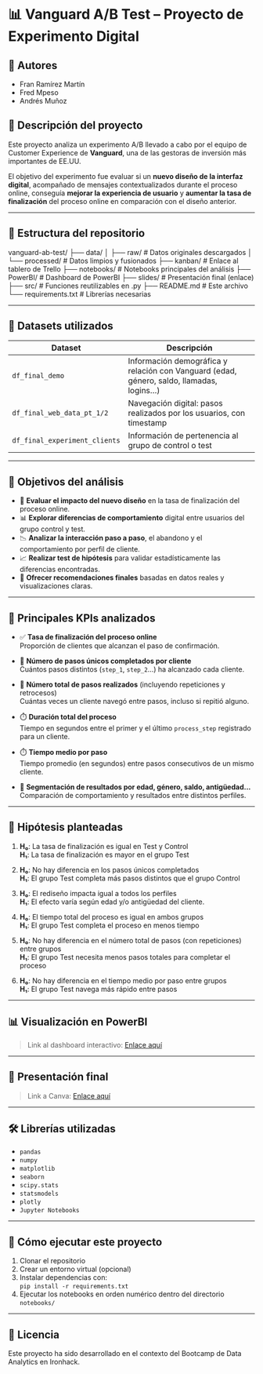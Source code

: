 # 📊 Vanguard A/B Test – Proyecto de Experimento Digital

## 👥 Autores
- Fran Ramírez Martín
- Fred Mpeso
- Andrés Muñoz

## 🧠 Descripción del proyecto

Este proyecto analiza un experimento A/B llevado a cabo por el equipo de Customer Experience de **Vanguard**, una de las gestoras de inversión más importantes de EE.UU.

El objetivo del experimento fue evaluar si un **nuevo diseño de la interfaz digital**, acompañado de mensajes contextualizados durante el proceso online, conseguía **mejorar la experiencia de usuario** y **aumentar la tasa de finalización** del proceso online en comparación con el diseño anterior.

---

## 📁 Estructura del repositorio

vanguard-ab-test/
├── data/
│ ├── raw/ # Datos originales descargados
│ └── processed/ # Datos limpios y fusionados
├── kanban/ # Enlace al tablero de Trello
├── notebooks/ # Notebooks principales del análisis
├── PowerBI/ # Dashboard de PowerBI
├── slides/ # Presentación final (enlace)
├── src/ # Funciones reutilizables en .py
├── README.md # Este archivo
└── requirements.txt # Librerías necesarias


---

## 🧾 Datasets utilizados

| Dataset                       | Descripción |
|-------------------------------|-------------|
| `df_final_demo`               | Información demográfica y relación con Vanguard (edad, género, saldo, llamadas, logins…) |
| `df_final_web_data_pt_1/2`    | Navegación digital: pasos realizados por los usuarios, con timestamp |
| `df_final_experiment_clients` | Información de pertenencia al grupo de control o test |

---

## 🎯 Objetivos del análisis

- 🧪 **Evaluar el impacto del nuevo diseño** en la tasa de finalización del proceso online.
- 📊 **Explorar diferencias de comportamiento** digital entre usuarios del grupo control y test.
- 📉 **Analizar la interacción paso a paso**, el abandono y el comportamiento por perfil de cliente.
- 📈 **Realizar test de hipótesis** para validar estadísticamente las diferencias encontradas.
- 📌 **Ofrecer recomendaciones finales** basadas en datos reales y visualizaciones claras.

---

## 📌 Principales KPIs analizados

- ✅ **Tasa de finalización del proceso online**  
  Proporción de clientes que alcanzan el paso de confirmación.

- 🧭 **Número de pasos únicos completados por cliente**  
  Cuántos pasos distintos (`step_1`, `step_2`…) ha alcanzado cada cliente.

- 🔁 **Número total de pasos realizados** (incluyendo repeticiones y retrocesos)  
  Cuántas veces un cliente navegó entre pasos, incluso si repitió alguno.

- ⏱️ **Duración total del proceso**  
  Tiempo en segundos entre el primer y el último `process_step` registrado para un cliente.

- ⏱️ **Tiempo medio por paso**  
  Tiempo promedio (en segundos) entre pasos consecutivos de un mismo cliente.

- 🧓 **Segmentación de resultados por edad, género, saldo, antigüedad...**  
  Comparación de comportamiento y resultados entre distintos perfiles.

---

## 🧪 Hipótesis planteadas

1. **H₀**: La tasa de finalización es igual en Test y Control  
   **H₁**: La tasa de finalización es mayor en el grupo Test

2. **H₀**: No hay diferencia en los pasos únicos completados  
   **H₁**: El grupo Test completa más pasos distintos que el grupo Control

3. **H₀**: El rediseño impacta igual a todos los perfiles  
   **H₁**: El efecto varía según edad y/o antigüedad del cliente.

4. **H₀**: El tiempo total del proceso es igual en ambos grupos  
   **H₁**: El grupo Test completa el proceso en menos tiempo

5. **H₀**: No hay diferencia en el número total de pasos (con repeticiones) entre grupos  
   **H₁**: El grupo Test necesita menos pasos totales para completar el proceso

6. **H₀**: No hay diferencia en el tiempo medio por paso entre grupos  
   **H₁**: El grupo Test navega más rápido entre pasos


---

## 📊 Visualización en PowerBI

> Link al dashboard interactivo: [Enlace aquí](#)

---

## 📂 Presentación final

> Link a Canva: [Enlace aquí](#)


---

## 🛠️ Librerías utilizadas

- `pandas`
- `numpy`
- `matplotlib`
- `seaborn`
- `scipy.stats`
- `statsmodels`
- `plotly`
- `Jupyter Notebooks`

---

## 🚀 Cómo ejecutar este proyecto

1. Clonar el repositorio
2. Crear un entorno virtual (opcional)
3. Instalar dependencias con:  
   `pip install -r requirements.txt`
4. Ejecutar los notebooks en orden numérico dentro del directorio `notebooks/`

---

## 📄 Licencia

Este proyecto ha sido desarrollado en el contexto del Bootcamp de Data Analytics en Ironhack.


